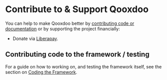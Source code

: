 # Contribute to & Support Qooxdoo

You can help to make Qooxdoo better by [contributing code or documentation](development/contribute.md)
or by supporting the project financially:

- Donate via [Liberapay](https://liberapay.com/qooxdoo.org/donate).

## Contributing code to the framework / testing

For a guide on how to working on, and testing the framework itself,
see the section on [Coding the Framework](development/contribute.md).



                                                                                                                                          
